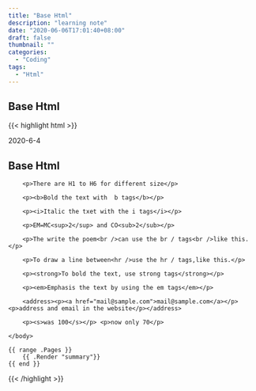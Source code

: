 ```yaml
---
title: "Base Html"
description: "learning note"
date: "2020-06-06T17:01:40+08:00"
draft: false
thumbnail: ""
categories:
  - "Coding"
tags:
  - "Html"
---
```

## Base Html

{{< highlight html >}}
<section id="main">
  <div>
   <!DOCTYPE html>
<html>
    <head>
        <meta charset="utf-8">
        <meta name="viewport" content="width=device-width, initial-scale=1">
        2020-6-4
    </head>
    <title>Base Html</title>
    <body>
        <h1>Base Html</h1> 

        <p>There are H1 to H6 for different size</p>

        <p><b>Bold the text with  b tags</b></p>

        <p><i>Italic the txet with the i tags</i></p>

        <p>EM=MC<sup>2</sup> and CO<sub>2</sub></p>

        <p>The write the poem<br />can use the br / tags<br />like this.</p>

        <p>To draw a line between<hr />use the hr / tags,like this.</p>

        <p><strong>To bold the text, use strong tags</strong></p>

        <p><em>Emphasis the text by using the em tags</em></p>

        <address><p><a href="mail@sample.com">mail@sample.com</a></p><p>address and email in the website</p></address>

        <p><s>was 100</s></p> <p>now only 70</p>
    
    </body>
    
</html>

    {{ range .Pages }}
        {{ .Render "summary"}}
    {{ end }}
  </div>
</section>
{{< /highlight >}}